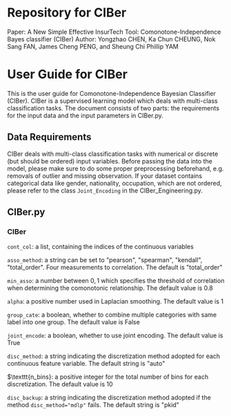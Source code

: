 # Repository for CIBer

Paper: A New Simple Effective InsurTech Tool: Comonotone-Independence Bayes classifier (CIBer)
Author: Yongzhao CHEN, Ka Chun CHEUNG, Nok Sang FAN, James Cheng PENG, and Sheung Chi Phillip YAM

# User Guide for CIBer

This is the user guide for Comonotone-Independence Bayesian Classifier (CIBer). CIBer is a supervised learning model which deals with multi-class classification tasks. The document consists of two parts: the requirements for the input data and the input parameters in CIBer.py.


## Data Requirements

CIBer deals with multi-class classification tasks with numerical or discrete (but should be ordered) input variables. Before passing the data into the model, please make sure to do some proper preprocessing beforehand, e.g. removals of outlier and missing observation. If your dataset contains categorical data like gender, nationality, occupation, which are not ordered, please refer to the class $\texttt{Joint_Encoding}$ in the CIBer_Engineering.py. 


## CIBer.py

### CIBer

$\texttt{cont_col}$: a list, containing the indices of the continuous variables

$\texttt{asso_method}$: a string can be set to "pearson", "spearman", "kendall", "total_order". Four measurements to correlation. The default is "total_order"

$\texttt{min_asso}$: a number between $0,1$ which specifies the threshold of correlation when determining the comonotonic relationship. The default value is 0.8

$\texttt{alpha}$: a positive number used in Laplacian smoothing. The default value is 1

$\texttt{group_cate}$: a boolean, whether to combine multiple categories with same label into one group. The default value is False

$\texttt{joint_encode}$: a boolean, whether to use joint encoding. The default value is True

$\texttt{disc_method}$: a string indicating the discretization method adopted for each continuous feature variable. The default string is "auto"

$\texttt{n_bins}: a positive integer for the total number of bins for each discretization. The default value is 10

$\texttt{disc_backup}$: a string indicating the discretization method adopted if the method $\texttt{disc_method="mdlp"}$ fails. The default string is "pkid"
